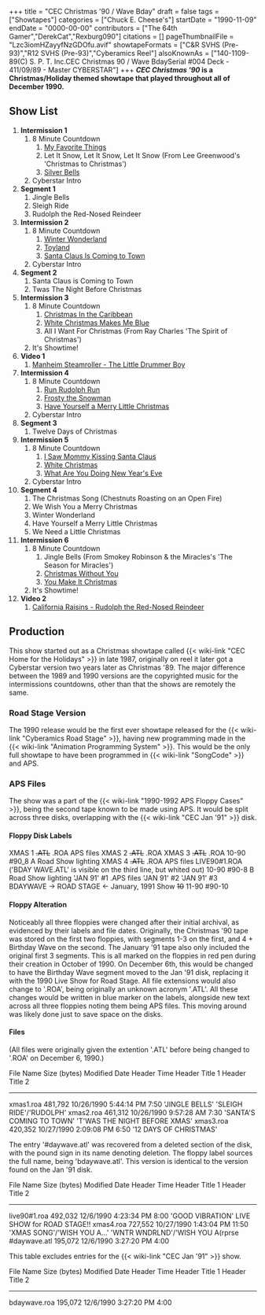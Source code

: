 +++
title = "CEC Christmas '90 / Wave Bday"
draft = false
tags = ["Showtapes"]
categories = ["Chuck E. Cheese's"]
startDate = "1990-11-09"
endDate = "0000-00-00"
contributors = ["The 64th Gamer","DerekCat","Rexburg090"]
citations = []
pageThumbnailFile = "Lzc3iomHZayyfNzGDOfu.avif"
showtapeFormats = ["C&R SVHS (Pre-93)","R12 SVHS (Pre-93)","Cyberamics Reel"]
alsoKnownAs = ["140-1109-89(C) S. P. T. Inc.CEC Christmas 90 / Wave BdaySerial #004 Deck - 411/09/89 - Master CYBERSTAR"]
+++
***CEC Christmas '90* is a Christmas/Holiday themed showtape that played throughout all of December 1990.**

## Show List

1.  **Intermission 1**
    1.  8 Minute Countdown
        1.  [My Favorite Things](https://en.wikipedia.org/wiki/Merry_Christmas_(The_Supremes_album))
        2.  Let It Snow, Let It Snow, Let It Snow (From Lee Greenwood's 'Christmas to Christmas')
        3.  [Silver Bells](https://en.wikipedia.org/wiki/Anne_Murray%27s_Christmas_Album)
    2.  Cyberstar Intro
2.  **Segment 1**
    1.  Jingle Bells
    2.  Sleigh Ride
    3.  Rudolph the Red-Nosed Reindeer
3.  **Intermission 2**
    1.  8 Minute Countdown
        1.  [Winter Wonderland](https://en.wikipedia.org/wiki/Christmas_Album_(Herb_Alpert_album))
        2.  [Toyland](https://en.wikipedia.org/wiki/Christmas_Eve_with_Johnny_Mathis)
        3.  [Santa Claus Is Coming to Town](https://en.wikipedia.org/wiki/A_Very_Special_Christmas_(album))
    2.  Cyberstar Intro
4.  **Segment 2**
    1.  Santa Claus is Coming to Town
    2.  Twas The Night Before Christmas
5.  **Intermission 3**
    1.  8 Minute Countdown
        1.  [Christmas In the Caribbean](https://en.wikipedia.org/wiki/Boats,_Beaches,_Bars_%26_Ballads)
        2.  [White Christmas Makes Me Blue](https://en.wikipedia.org/wiki/An_Old_Time_Christmas)
        3.  All I Want For Christmas (From Ray Charles 'The Spirit of Christmas')
    2.  It's Showtime!
6.  **Video 1**
    1.  [Manheim Steamroller - The Little Drummer Boy](https://en.wikipedia.org/wiki/A_Fresh_Aire_Christmas)
7.  **Intermission 4**
    1.  8 Minute Countdown
        1.  [Run Rudolph Run](https://en.wikipedia.org/wiki/Run_Rudolph_Run)
        2.  [Frosty the Snowman](https://en.wikipedia.org/wiki/Pretty_Paper)
        3.  [Have Yourself a Merry Little Christmas](https://en.wikipedia.org/wiki/Jackson_5_Christmas_Album)
    2.  Cyberstar Intro
8.  **Segment 3**
    1.  Twelve Days of Christmas
9.  **Intermission 5**
    1.  8 Minute Countdown
        1.  [I Saw Mommy Kissing Santa Claus](https://en.wikipedia.org/wiki/A_Very_Special_Christmas_(album))
        2.  [White Christmas](https://en.wikipedia.org/wiki/Christmas_(Kenny_Rogers_album))
        3.  [What Are You Doing New Year's Eve](https://en.wikipedia.org/wiki/Ella_Wishes_You_a_Swinging_Christmas)
    2.  Cyberstar Intro
10. **Segment 4**
    1.  The Christmas Song (Chestnuts Roasting on an Open Fire)
    2.  We Wish You a Merry Christmas
    3.  Winter Wonderland
    4.  Have Yourself a Merry Little Christmas
    5.  We Need a Little Christmas
11. **Intermission 6**
    1.  8 Minute Countdown
        1.  Jingle Bells (From Smokey Robinson & the Miracles's 'The Season for Miracles')
        2.  [Christmas Without You](https://en.wikipedia.org/wiki/A_Shoulder_to_Cry_On_(Tommy_Page_song))
        3.  [You Make It Christmas](https://en.wikipedia.org/wiki/Christmas_with_The_Jets)
    2.  It's Showtime!
12. **Video 2**
    1.  [California Raisins - Rudolph the Red-Nosed Reindeer](https://en.wikipedia.org/wiki/A_Claymation_Christmas_Celebration)

## Production

This show started out as a Christmas showtape called {{< wiki-link "CEC Home for the Holidays" >}} in late 1987, originally on reel it later got a Cyberstar version two years later as Christmas '89. The major difference between the 1989 and 1990 versions are the copyrighted music for the intermissions countdowns, other than that the shows are remotely the same.

### Road Stage Version

The 1990 release would be the first ever showtape released for the {{< wiki-link "Cyberamics Road Stage" >}}, having new programming made in the {{< wiki-link "Animation Programming System" >}}. This would be the only full showtape to have been programmed in {{< wiki-link "SongCode" >}} and APS.

### APS Files

The show was a part of the {{< wiki-link "1990-1992 APS Floppy Cases" >}}, being the second tape known to be made using APS. It would be split across three disks, overlapping with the {{< wiki-link "CEC Jan '91" >}} disk.

#### Floppy Disk Labels

XMAS 1 ~~.ATL~~ .ROA APS files
XMAS 2 ~~.ATL~~ .ROA
XMAS 3 ~~.ATL~~ .ROA
10-90 #90_8 A
Road Show lighting
XMAS 4 ~~.ATL~~ .ROA APS files
LIVE90#1.ROA
('BDAY WAVE.ATL' is visible on the third line, but whited out)
10-90 #90-8 B
Road Show lighting
'JAN 91' #1 .APS files
'JAN 91' #2
'JAN 91' #3
BDAYWAVE
-> ROAD STAGE <-
January, 1991 Show
~~10~~ 11-90 #90-10

#### Floppy Alteration

Noticeably all three floppies were changed after their initial archival, as evidenced by their labels and file dates. Originally, the Christmas '90 tape was stored on the first two floppies, with segments 1-3 on the first, and 4 + Birthday Wave on the second. The January '91 tape also only included the original first 3 segments. This is all marked on the floppies in red pen during their creation in October of 1990. On December 6th, this would be changed to have the Birthday Wave segment moved to the Jan '91 disk, replacing it with the 1990 Live Show for Road Stage. All file extensions would also change to '.ROA', being originally an unknown acronym '.ATL'. All these changes would be written in blue marker on the labels, alongside new text across all three floppies noting them being APS files. This moving around was likely done just to save space on the disks.

#### Files

(All files were originally given the extention '.ATL' before being changed to '.ROA' on December 6, 1990.)

  File Name   Size (bytes)   Modified Date           Header Time   Header Title 1                Header Title 2
  ----------- -------------- ----------------------- ------------- ----------------------------- ----------------------------------
  xmas1.roa   481,792        10/26/1990 5:44:14 PM   7:50          'JINGLE BELLS'              'SLEIGH RIDE'/'RUDOLPH'
  xmas2.roa   461,312        10/26/1990 9:57:28 AM   7:30          'SANTA'S COMING TO TOWN'   'T'WAS THE NIGHT BEFORE XMAS'
  xmas3.roa   420,352        10/27/1990 2:09:08 PM   6:50          '12 DAYS OF CHRISTMAS'      

The entry '#daywave.atl' was recovered from a deleted section of the disk, with the pound sign in its name denoting deletion. The floppy label sources the full name, being 'bdaywave.atl'. This version is identical to the version found on the Jan '91 disk.

  File Name      Size (bytes)   Modified Date           Header Time   Header Title 1                     Header Title 2
  -------------- -------------- ----------------------- ------------- ---------------------------------- -------------------------------------
  live90#1.roa   492,032        12/6/1990 4:23:34 PM    8:00          'GOOD VIBRATION' LIVE SHOW       for ROAD STAGE!!
  xmas4.roa      727,552        10/27/1990 1:43:04 PM   11:50         'XMAS SONG'/'WISH YOU A...'   'WNTR WNDRLND'/'WISH YOU A(rprse
  #daywave.atl   195,072        12/6/1990 3:27:20 PM    4:00                                             

This table excludes entries for the {{< wiki-link "CEC Jan '91" >}} show.

  File Name      Size (bytes)   Modified Date          Header Time   Header Title 1   Header Title 2
  -------------- -------------- ---------------------- ------------- ---------------- ----------------
  bdaywave.roa   195,072        12/6/1990 3:27:20 PM   4:00                           
